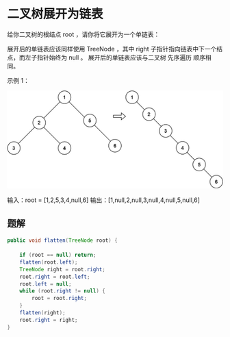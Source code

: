 # 二叉树展开为链表

给你二叉树的根结点 root ，请你将它展开为一个单链表：

展开后的单链表应该同样使用 TreeNode ，其中 right 子指针指向链表中下一个结点，而左子指针始终为 null 。
展开后的单链表应该与二叉树 先序遍历 顺序相同。

示例 1：

![alt text](image.png)

输入：root = [1,2,5,3,4,null,6]
输出：[1,null,2,null,3,null,4,null,5,null,6]


## 题解

```java
public void flatten(TreeNode root) {

    if (root == null) return;
    flatten(root.left);
    TreeNode right = root.right;
    root.right = root.left;
    root.left = null;
    while (root.right != null) {
        root = root.right;
    }
    flatten(right);
    root.right = right;
}
```